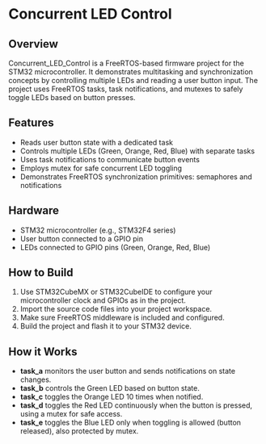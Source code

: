 # Concurrent LED Control

## Overview

Concurrent_LED_Control is a FreeRTOS-based firmware project for the STM32 microcontroller. It demonstrates multitasking and synchronization concepts by controlling multiple LEDs and reading a user button input. The project uses FreeRTOS tasks, task notifications, and mutexes to safely toggle LEDs based on button presses.

## Features

- Reads user button state with a dedicated task
- Controls multiple LEDs (Green, Orange, Red, Blue) with separate tasks
- Uses task notifications to communicate button events
- Employs mutex for safe concurrent LED toggling
- Demonstrates FreeRTOS synchronization primitives: semaphores and notifications

## Hardware

- STM32 microcontroller (e.g., STM32F4 series)
- User button connected to a GPIO pin
- LEDs connected to GPIO pins (Green, Orange, Red, Blue)

## How to Build

1. Use STM32CubeMX or STM32CubeIDE to configure your microcontroller clock and GPIOs as in the project.  
2. Import the source code files into your project workspace.  
3. Make sure FreeRTOS middleware is included and configured.  
4. Build the project and flash it to your STM32 device.

## How it Works

- **task_a** monitors the user button and sends notifications on state changes.  
- **task_b** controls the Green LED based on button state.  
- **task_c** toggles the Orange LED 10 times when notified.  
- **task_d** toggles the Red LED continuously when the button is pressed, using a mutex for safe access.  
- **task_e** toggles the Blue LED only when toggling is allowed (button released), also protected by mutex.




